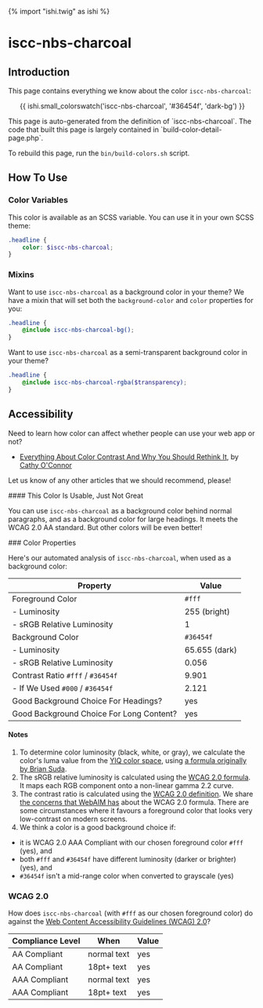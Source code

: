 {% import "ishi.twig" as ishi %}
# iscc-nbs-charcoal

## Introduction

This page contains everything we know about the color `iscc-nbs-charcoal`:

<div class="grid">
    <div class="cell">
        <div class="swatch">
            <ul>
                {{ ishi.small_colorswatch('iscc-nbs-charcoal', '#36454f', 'dark-bg') }}
            </ul>
        </div>
    </div>
</div>

<div class="callout callout--info" markdown="1">
This page is auto-generated from the definition of `iscc-nbs-charcoal`. The code that built this page is largely contained in `build-color-detail-page.php`.

To rebuild this page, run the `bin/build-colors.sh` script.
</div>

## How To Use

### Color Variables

This color is available as an SCSS variable. You can use it in your own SCSS theme:

```scss
.headline {
    color: $iscc-nbs-charcoal;
}
```

### Mixins

Want to use `iscc-nbs-charcoal` as a background color in your theme? We have a mixin that will set both the `background-color` and `color` properties for you:

```scss
.headline {
    @include iscc-nbs-charcoal-bg();
}
```

Want to use `iscc-nbs-charcoal` as a semi-transparent background color in your theme?

```scss
.headline {
    @include iscc-nbs-charcoal-rgba($transparency);
}
```

## Accessibility

Need to learn how color can affect whether people can use your web app or not?

* [Everything About Color Contrast And Why You Should Rethink It](https://www.smashingmagazine.com/2014/10/color-contrast-tips-and-tools-for-accessibility/), by [Cathy O'Connor](http://www.twitter.com/cagocon)

Let us know of any other articles that we should recommend, please!
<div class="callout callout--warning" markdown="1">
#### This Color Is Usable, Just Not Great

You can use `iscc-nbs-charcoal` as a background color behind normal paragraphs, and as a background color for large headings. It meets the WCAG 2.0 AA standard. But other colors will be even better!
</div>
### Color Properties

Here's our automated analysis of `iscc-nbs-charcoal`, when used as a background color:

Property | Value
---------|------
Foreground Color | `#fff`
- Luminosity | 255 (bright)
- sRGB Relative Luminosity | 1
Background Color | `#36454f`
- Luminosity | 65.655 (dark)
- sRGB Relative Luminosity | 0.056
Contrast Ratio `#fff` / `#36454f` | 9.901
- If We Used `#000` / `#36454f` | 2.121
Good Background Choice For Headings? | yes
Good Background Choice For Long Content? | yes

#### Notes

1. To determine color luminosity (black, white, or gray), we calculate the color's luma value from the [YIQ color space](https://en.wikipedia.org/wiki/YIQ), using [a formula originally by Brian Suda](https://24ways.org/2010/calculating-color-contrast/).
1. The sRGB relative luminosity is calculated using the [WCAG 2.0 formula](https://www.w3.org/TR/WCAG20/#relativeluminancedef). It maps each RGB component onto a non-linear gamma 2.2 curve.
1. The contrast ratio is calculated using the [WCAG 2.0 definition](https://www.w3.org/TR/2008/REC-WCAG20-20081211/#contrast-ratiodef). We share [the concerns that WebAIM has](http://webaim.org/blog/wcag-2-1-feedback/) about the WCAG 2.0 formula. There are some circumstances where it favours a foreground color that looks very low-contrast on modern screens.
1. We think a color is a good background choice if:
  - it is WCAG 2.0 AAA Compliant with our chosen foreground color `#fff` (yes), and
  - both `#fff` and `#36454f` have different luminosity (darker or brighter) (yes), and
  - `#36454f` isn't a mid-range color when converted to grayscale (yes)

### WCAG 2.0

How does `iscc-nbs-charcoal` (with `#fff` as our chosen foreground color) do against the [Web Content Accessibility Guidelines (WCAG) 2.0](https://www.w3.org/TR/WCAG20/)?

Compliance Level | When | Value
-----------------|------|------
AA Compliant | normal text | yes
AA Compliant | 18pt+ text | yes
AAA Compliant | normal text | yes
AAA Compliant | 18pt+ text | yes